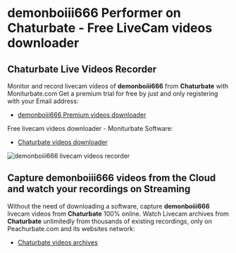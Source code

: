 # demonboiii666 Performer on Chaturbate - Free LiveCam videos downloader

## Chaturbate Live Videos Recorder

Monitor and record livecam videos of **demonboiii666** from **Chaturbate** with Moniturbate.com
Get a premium trial for free by just and only registering with your Email address:
* [demonboiii666 Premium videos downloader](https://moniturbate.com/request-demo-licence-key.html)

Free livecam videos downloader - Moniturbate Software:
* [Chaturbate videos downloader](https://moniturbate.com/moniturbate-download-software.html)

![demonboiii666 livecam videos recorder](https://peachurnet.com/templates/moniturbate-software.png)


## Capture demonboiii666 videos from the Cloud and watch your recordings on Streaming

Without the need of downloading a software, capture **demonboiii666** livecam videos from **Chaturbate** 100% online.
Watch Livecam archives from **Chaturbate** unlimitedly from thousands of existing recordings, only on Peachurbate.com and its websites network:
* [Chaturbate videos archives](https://peachurnet.com/)